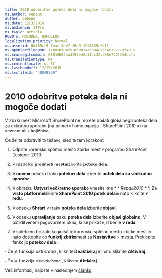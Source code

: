 ```yaml
---
title: 2010 odobritve poteka dela ni mogoče dodati
ms.author: pebaum
author: pebaum
ms.date: 12/3/2018
ms.audience: ITPro
ms.topic: article
ROBOTS: NOINDEX, NOFOLLOW
localization_priority: Normal
ms.assetid: 0df65cf9-7eae-4de7-88e9-1914635c8d11
ms.openlocfilehash: 11ba9bf04f826b0d7465a9a81a36c327e79f4d13
ms.sourcegitcommit: 0f0186044a3597e42ad14c32ca58e7224344dcfa
ms.translationtype: MT
ms.contentlocale: sl-SI
ms.lasthandoff: 12/15/2019
ms.locfileid: "40049569"
---
```

# <a name="unable-to-add-2010-approval-workflow"></a>2010 odobritve poteka dela ni mogoče dodati

V zbirki mest Microsoft SharePoint ne morete dodati globalnega poteka dela za enkratno uporabo (na primer» homologacija – SharePoint 2010 «) na seznam ali v knjižnico.
  
Če želite odpraviti to težavo, sledite tem korakom: 
  
1. Odprite korensko spletno mesto zbirke mest v programu SharePoint Designer 2013.
  
2. V razdelku **predmeti mesta**izberite **poteke dela**. 
  
3. V **novem** odseku traku **potekov dela** izberite **potek dela za večkratno uporabo**. 
  
4. V obrazcu **Ustvari večkratno uporabo** vnesite ime * * *Repair2010* * *. Za **vrsto platforme**kliknite **SharePoint 2010 potek dela**in nato kliknite **v redu**. 
  
1. V odseku **Shrani** v traku **poteka dela** izberite **objavi**. 
  
2. V odseku **upravljanje** traku **poteka dela** izberite **objavi globalno**. V potrditvenem pogovornem oknu, ki se prikaže, izberite **v redu**. 
  
3. V spletnem brskalniku poiščite korensko spletno mesto zbirke mest in nato dostopite do **funkcij zbirke**mest za **Nastavitve** \> mesta. Preklopite funkcijo **potekov dela** : 
  
· Če je funkcija *aktivirana* , kliknite **Deaktiviraj** in nato kliknite **Aktiviraj**. 
  
· Če je funkcija *deaktivirana* , kliknite **Aktiviraj**. 
  
Več informacij najdete v naslednjem [članku](https://go.microsoft.com/fwlink/?linkid=2047770&amp;clcid=0x409).
  

